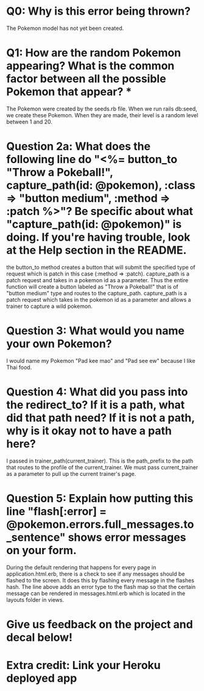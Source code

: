# Q0: Why is this error being thrown?
The Pokemon model has not yet been created.
# Q1: How are the random Pokemon appearing? What is the common factor between all the possible Pokemon that appear? *
The Pokemon were created by the seeds.rb file. When we run rails db:seed, we create these Pokemon. When they are made, their
level is a random level between 1 and 20.

# Question 2a: What does the following line do "<%= button_to "Throw a Pokeball!", capture_path(id: @pokemon), :class => "button medium", :method => :patch %>"? Be specific about what "capture_path(id: @pokemon)" is doing. If you're having trouble, look at the Help section in the README.
the button_to method creates a button that will submit the specified type of request which is patch in this case (:method => :patch). capture_path is a patch request and takes in a pokemon id as a parameter. Thus the entire function will create a button labeled as "Throw a Pokeball!" that is of "button medium" type and routes to the capture_path. capture_path is a patch request which takes in the pokemon id as a parameter and allows a trainer to capture a wild pokemon.

# Question 3: What would you name your own Pokemon?
I would name my Pokemon "Pad kee mao" and "Pad see ew" because I like Thai food.

# Question 4: What did you pass into the redirect_to? If it is a path, what did that path need? If it is not a path, why is it okay not to have a path here?

I passed in trainer_path(current_trainer). This is the path_prefix to the path that routes to the profile of the current_trainer. We must pass current_trainer as a parameter to pull up the current trainer's page.


# Question 5: Explain how putting this line "flash[:error] = @pokemon.errors.full_messages.to_sentence" shows error messages on your form.
During the default rendering that happens for every page in application.html.erb, there is a check to see if any messages should be flashed to the screen. It does this by flashing every message in the flashes hash. The line above adds an error type to the flash map so that the certain message can be rendered in messages.html.erb which is located in the layouts folder in views.

# Give us feedback on the project and decal below!

# Extra credit: Link your Heroku deployed app
